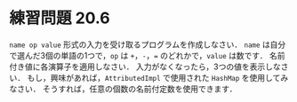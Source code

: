 # 練習問題 20.6
`name op value` 形式の入力を受け取るプログラムを作成しなさい．
`name` は自分で選んだ3個の単語の1つで，`op` は
`+`，`-`，`=` のどれかで，`value` は数です．
名前付き値に各演算子を適用しなさい．
入力がなくなったら，3つの値を表示しなさい．
もし，興味があれば，`AttributedImpl` で使用された `HashMap` を使用してみなさい．
そうすれば，任意の個数の名前付定数を使用できます．
